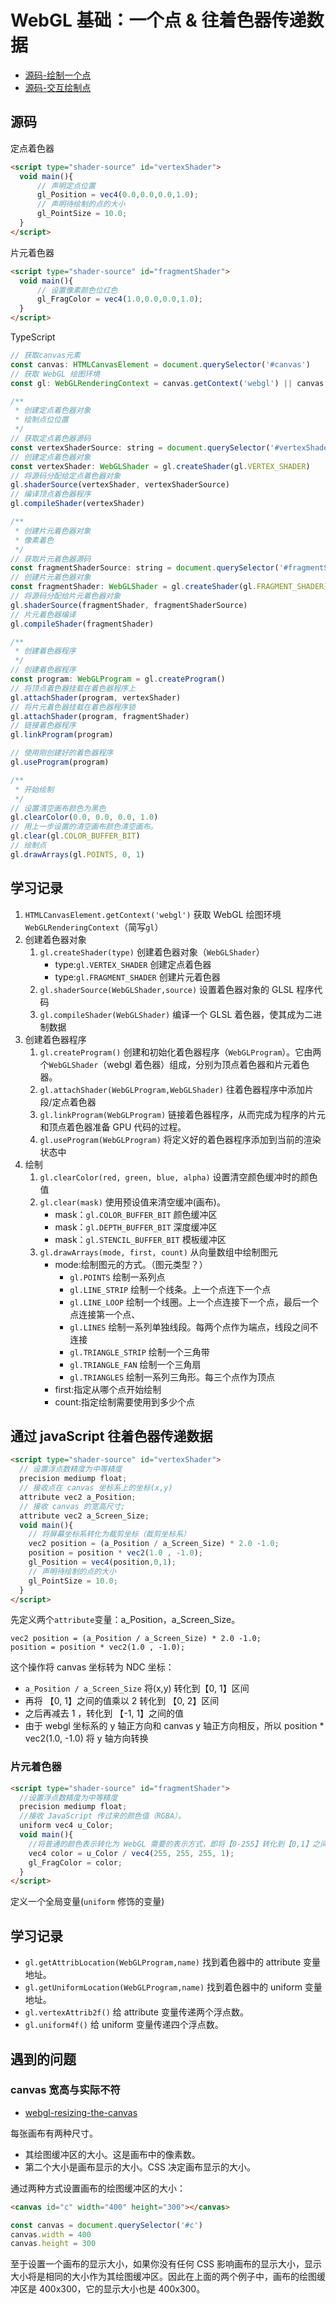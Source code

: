 # WebGL 基础：一个点 & 往着色器传递数据

<image-box src="webgl/%E5%9F%BA%E7%A1%80%E4%BD%BF%E7%94%A8.png" />

- [源码-绘制一个点](https://github.com/YomukiZRJ/study-webgl/tree/main/src/01%E7%BB%98%E5%88%B6%E4%B8%80%E4%B8%AA%E7%82%B9)
- [源码-交互绘制点](https://github.com/YomukiZRJ/study-webgl/tree/main/src/02%E4%BA%A4%E4%BA%92%E7%BB%98%E5%88%B6%E7%82%B9)

## 源码

定点着色器

```html
<script type="shader-source" id="vertexShader">
  void main(){
      // 声明定点位置
      gl_Position = vec4(0.0,0.0,0.0,1.0);
      // 声明待绘制的点的大小
      gl_PointSize = 10.0;
  }
</script>
```

片元着色器

```html
<script type="shader-source" id="fragmentShader">
  void main(){
      // 设置像素颜色位红色
      gl_FragColor = vec4(1.0,0.0,0.0,1.0);
  }
</script>
```

TypeScript

```js
// 获取canvas元素
const canvas: HTMLCanvasElement = document.querySelector('#canvas')
// 获取 WebGL 绘图环境
const gl: WebGLRenderingContext = canvas.getContext('webgl') || canvas.getContext('experimental-webgl')

/**
 * 创建定点着色器对象
 * 绘制点位位置
 */
// 获取定点着色器源码
const vertexShaderSource: string = document.querySelector('#vertexShader').innerHTML
// 创建定点着色器对象
const vertexShader: WebGLShader = gl.createShader(gl.VERTEX_SHADER)
// 将源码分配给定点着色器对象
gl.shaderSource(vertexShader, vertexShaderSource)
// 编译顶点着色器程序
gl.compileShader(vertexShader)

/**
 * 创建片元着色器对象
 * 像素着色
 */
// 获取片元着色器源码
const fragmentShaderSource: string = document.querySelector('#fragmentShader').innerHTML
// 创建片元着色器对象
const fragmentShader: WebGLShader = gl.createShader(gl.FRAGMENT_SHADER)
// 将源码分配给片元着色器对象
gl.shaderSource(fragmentShader, fragmentShaderSource)
// 片元着色器编译
gl.compileShader(fragmentShader)

/**
 * 创建着色器程序
 */
// 创建着色器程序
const program: WebGLProgram = gl.createProgram()
// 将顶点着色器挂载在着色器程序上
gl.attachShader(program, vertexShader)
// 将片元着色器挂载在着色器程序锁
gl.attachShader(program, fragmentShader)
// 链接着色器程序
gl.linkProgram(program)

// 使用刚创建好的着色器程序
gl.useProgram(program)

/**
 * 开始绘制
 */
// 设置清空画布颜色为黑色
gl.clearColor(0.0, 0.0, 0.0, 1.0)
// 用上一步设置的清空画布颜色清空画布。
gl.clear(gl.COLOR_BUFFER_BIT)
// 绘制点
gl.drawArrays(gl.POINTS, 0, 1)
```

## 学习记录

1. `HTMLCanvasElement.getContext('webgl')` 获取 WebGL 绘图环境`WebGLRenderingContext`（简写`gl`）
2. 创建着色器对象
   1. `gl.createShader(type)` 创建着色器对象（`WebGLShader`）
      - type:`gl.VERTEX_SHADER` 创建定点着色器
      - type:`gl.FRAGMENT_SHADER` 创建片元着色器
   2. `gl.shaderSource(WebGLShader,source)` 设置着色器对象的 GLSL 程序代码
   3. `gl.compileShader(WebGLShader)` 编译一个 GLSL 着色器，使其成为二进制数据
3. 创建着色器程序
   1. `gl.createProgram()` 创建和初始化着色器程序（`WebGLProgram`）。它由两个`WebGLShader`（webgl 着色器）组成，分别为顶点着色器和片元着色器。
   2. `gl.attachShader(WebGLProgram,WebGLShader)` 往着色器程序中添加片段/定点着色器
   3. `gl.linkProgram(WebGLProgram)` 链接着色器程序，从而完成为程序的片元和顶点着色器准备 GPU 代码的过程。
   4. `gl.useProgram(WebGLProgram)` 将定义好的着色器程序添加到当前的渲染状态中
4. 绘制
   1. `gl.clearColor(red, green, blue, alpha)` 设置清空颜色缓冲时的颜色值
   2. `gl.clear(mask)` 使用预设值来清空缓冲(画布)。
      - mask：`gl.COLOR_BUFFER_BIT` 颜色缓冲区
      - mask：`gl.DEPTH_BUFFER_BIT` 深度缓冲区
      - mask：`gl.STENCIL_BUFFER_BIT` 模板缓冲区
   3. `gl.drawArrays(mode, first, count)` 从向量数组中绘制图元
      - mode:绘制图元的方式。（图元类型？）
        - `gl.POINTS` 绘制一系列点
        - `gl.LINE_STRIP` 绘制一个线条。上一个点连下一个点
        - `gl.LINE_LOOP` 绘制一个线圈。上一个点连接下一个点，最后一个点连接第一个点、
        - `gl.LINES` 绘制一系列单独线段。每两个点作为端点，线段之间不连接
        - `gl.TRIANGLE_STRIP` 绘制一个三角带
        - `gl.TRIANGLE_FAN` 绘制一个三角扇
        - `gl.TRIANGLES` 绘制一系列三角形。每三个点作为顶点
      - first:指定从哪个点开始绘制
      - count:指定绘制需要使用到多少个点

## 通过 javaScript 往着色器传递数据

```html
<script type="shader-source" id="vertexShader">
  // 设置浮点数精度为中等精度
  precision mediump float;
  // 接收点在 canvas 坐标系上的坐标(x,y)
  attribute vec2 a_Position;
  // 接收 canvas 的宽高尺寸;
  attribute vec2 a_Screen_Size;
  void main(){
    // 将屏幕坐标系转化为裁剪坐标（裁剪坐标系）
    vec2 position = (a_Position / a_Screen_Size) * 2.0 -1.0;
    position = position * vec2(1.0 , -1.0);
    gl_Position = vec4(position,0,1);
    // 声明待绘制的点的大小
    gl_PointSize = 10.0;
  }
</script>
```

先定义两个`attribute`变量：a_Position，a_Screen_Size。

```
vec2 position = (a_Position / a_Screen_Size) * 2.0 -1.0;
position = position * vec2(1.0 , -1.0);
```

这个操作将 canvas 坐标转为 NDC 坐标：

- `a_Position / a_Screen_Size` 将(x,y) 转化到【0, 1】区间
- 再将 【0, 1】之间的值乘以 2 转化到 【0, 2】区间
- 之后再减去 1 ，转化到 【-1, 1】之间的值
- 由于 webgl 坐标系的 y 轴正方向和 canvas y 轴正方向相反，所以
  position \* vec2(1.0, -1.0) 将 y 轴方向转换

### 片元着色器

```html
<script type="shader-source" id="fragmentShader">
  //设置浮点数精度为中等精度
  precision mediump float;
  //接收 JavaScript 传过来的颜色值（RGBA）。
  uniform vec4 u_Color;
  void main(){
    //将普通的颜色表示转化为 WebGL 需要的表示方式，即将【0-255】转化到【0,1】之间。
    vec4 color = u_Color / vec4(255, 255, 255, 1);
    gl_FragColor = color;
  }
</script>
```

定义一个全局变量(`uniform` 修饰的变量)

## 学习记录

- `gl.getAttribLocation(WebGLProgram,name)` 找到着色器中的 attribute 变量地址。
- `gl.getUniformLocation(WebGLProgram,name)` 找到着色器中的 uniform 变量地址。
- `gl.vertexAttrib2f()` 给 attribute 变量传递两个浮点数。
- `gl.uniform4f()` 给 uniform 变量传递四个浮点数。

## 遇到的问题

### canvas 宽高与实际不符

- [webgl-resizing-the-canvas](https://webglfundamentals.org/webgl/lessons/webgl-resizing-the-canvas.html)

每张画布有两种尺寸。

- 其绘图缓冲区的大小。这是画布中的像素数。
- 第二个大小是画布显示的大小。CSS 决定画布显示的大小。

通过两种方式设置画布的绘图缓冲区的大小：

```html
<canvas id="c" width="400" height="300"></canvas>
```

```js
const canvas = document.querySelector('#c')
canvas.width = 400
canvas.height = 300
```

至于设置一个画布的显示大小，如果你没有任何 CSS 影响画布的显示大小，显示大小将是相同的大小作为其绘图缓冲区。因此在上面的两个例子中，画布的绘图缓冲区是 400x300，它的显示大小也是 400x300。
